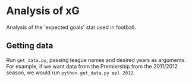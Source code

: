 # Analysis of xG

Analysis of the 'expected goals' stat used in football.

## Getting data
Run `get_data.py`, passing league names and desired years as arguments. For example, if we want data from the Premiership from the 2011/2012 season, we would run `python get_data.py epl 2012`.